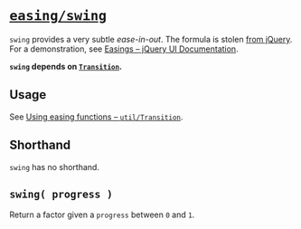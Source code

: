 # [`easing/swing`](../../src/easing/04-swing.js)

`swing` provides a very subtle *ease-in-out*. The formula is stolen [from jQuery](https://github.com/jquery/jquery/blob/master/src/effects/Tween.js#L106). For a demonstration, see [Easings – jQuery UI Documentation](http://api.jqueryui.com/easings/).

**`swing` depends on [`Transition`](../util/03-Transition.md).**



## Usage

See [Using easing functions – `util/Transition`](../util/03-Transition.md#using-easing-functions).



## Shorthand

`swing` has no shorthand.



## `swing( progress )`

Return a factor given a `progress` between `0` and `1`.
